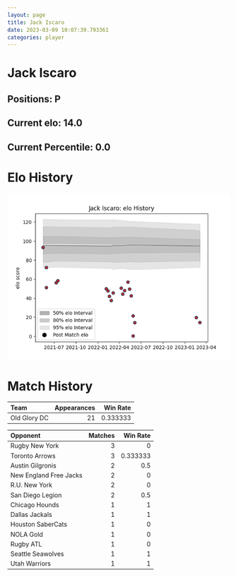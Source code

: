 ```yaml
---  
layout: page  
title: Jack Iscaro  
date: 2023-03-09 10:07:39.793361  
categories: player  
---
```

# Jack Iscaro

## Positions: P

## Current elo: 14.0

## Current Percentile: 0.0

# Elo History


![elo history](history_JackIscaro.png)
# Match History


| Team         |   Appearances |   Win Rate |
|:-------------|--------------:|-----------:|
| Old Glory DC |            21 |   0.333333 |

| Opponent               |   Matches |   Win Rate |
|:-----------------------|----------:|-----------:|
| Rugby New York         |         3 |   0        |
| Toronto Arrows         |         3 |   0.333333 |
| Austin Gilgronis       |         2 |   0.5      |
| New England Free Jacks |         2 |   0        |
| R.U. New York          |         2 |   0        |
| San Diego Legion       |         2 |   0.5      |
| Chicago Hounds         |         1 |   1        |
| Dallas Jackals         |         1 |   1        |
| Houston SaberCats      |         1 |   0        |
| NOLA Gold              |         1 |   0        |
| Rugby ATL              |         1 |   0        |
| Seattle Seawolves      |         1 |   1        |
| Utah Warriors          |         1 |   1        |